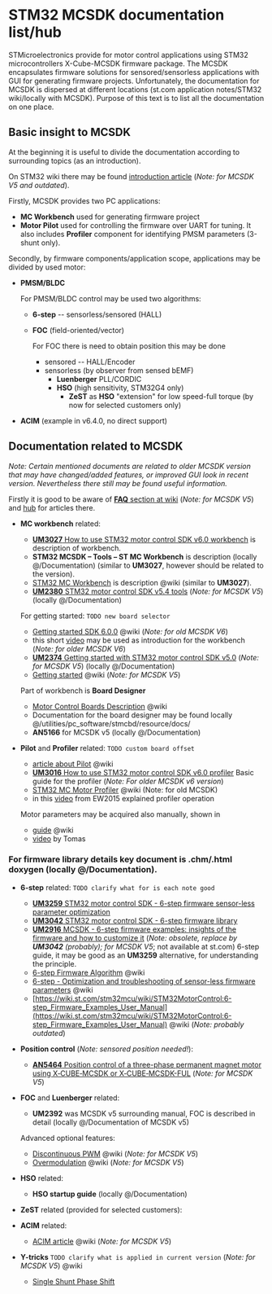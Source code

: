 # STM32 MCSDK documentation list/hub

STMicroelectronics provide for motor control applications using STM32 microcontrollers X-Cube-MCSDK firmware package. The MCSDK encapsulates firmware solutions for sensored/sensorless applications with GUI for generating firmware projects. Unfortunately, the documentation for MCSDK is dispersed at different locations (st.com application notes/STM32 wiki/locally with MCSDK). Purpose of this text is to list all the documentation on one place.

## Basic insight to MCSDK

At the beginning it is useful to divide the documentation according to surrounding topics (as an introduction). 

On STM32 wiki there may be found [introduction article](https://wiki.st.com/stm32mcu/wiki/STM32MotorControl:Introduction_to_Motor_Control_with_STM32) (_Note: for MCSDK V5 and outdated_).

Firstly, MCSDK provides two PC applications:
 - **MC Workbench** used for generating firmware project 
 - **Motor Pilot** used for controlling the firmware over UART for tuning. It also includes **Profiler** component for identifying PMSM parameters (3-shunt only).

Secondly, by firmware components/application scope, applications may be divided by used motor:

- **PMSM/BLDC**

    For PMSM/BLDC control may be used two algorithms:
    - **6-step** -- sensorless/sensored (HALL)
    - **FOC** (field-oriented/vector)

        For FOC there is need to obtain position this may be done 
        - sensored -- HALL/Encoder
        - sensorless (by observer from sensed bEMF)
            - **Luenberger** PLL/CORDIC
            - **HSO** (high sensitivity, STM32G4 only)
                - **ZeST** as **HSO** "extension" for low speed-full torque (by now for selected customers only)
- **ACIM** (example in v6.4.0, no direct support)

## Documentation related to MCSDK

_Note: Certain mentioned documents are related to older MCSDK version that may have changed/added features, or improved GUI look in recent version. Nevertheless there still may be found useful information._ 

Firstly it is good to be aware of [**FAQ** section at wiki](https://wiki.st.com/stm32mcu/wiki/STM32MotorControl:Frequently_Asked_Questions) (_Note: for MCSDK V5_) and [hub](https://wiki.st.com/stm32mcu/wiki/Category:Motor_Control) for articles there.


- **MC workbench** related:
    - [**UM3027**  How to use STM32 motor control SDK v6.0 workbench](https://www.st.com/resource/en/user_manual/um3027-how-to-use-stm32-motor-control-sdk-v60-workbench-stmicroelectronics.pdf) is description of workbench.
    - **STM32 MCSDK – Tools – ST MC Workbench** is description (locally @/Documentation) (similar to **UM3027**, however should be related to the version).
    - [STM32 MC Workbench](https://wiki.st.com/stm32mcu/wiki/STM32MotorControl:STM32_MC_Workbench) is description @wiki (similar to **UM3027**).
    - [**UM2380** STM32 motor control SDK v5.4 tools](https://www.st.com/resource/en/user_manual/um2380-stm32-motor-control-sdk-v54-tools-stmicroelectronics.pdf) (_Note: for MCSDK V5_) (locally @/Documentation)

    For getting started: `TODO new board selector`
    - [Getting started SDK 6.0.0](https://wiki.st.com/stm32mcu/wiki/STM32MotorControl:Getting_started_SDK_6.0.0) @wiki (_Note: for old MCSDK V6_)
    - this short [video](https://www.youtube.com/watch?v=iTnj0DT3lBM) may be used as introduction for the workbench (_Note: for older MCSDK V6_)
    - [**UM2374** Getting started with STM32 motor control SDK v5.0](https://www.st.com/resource/en/user_manual/um2374-getting-started-with-stm32-motor-control-sdk-v50-stmicroelectronics.pdf) (_Note: for MCSDK V5_) (locally @/Documentation)
    - [Getting started](https://wiki.st.com/stm32mcu/wiki/STM32StepByStep:Getting_started_with_Motor_Control) @wiki (_Note: for MCSDK V5_)

    Part of workbench is **Board Designer**
    - [Motor Control Boards Description](https://wiki.st.com/stm32mcu/wiki/STM32MotorControl:Motor_Control_Boards_Description) @wiki
    - Documentation for the board designer may be found locally @/utilities/pc_software/stmcbd/resource/docs/
    - **AN5166** for MCSDK v5 (locally @/Documentation)

- **Pilot** and **Profiler** related: `TODO custom board offset`
    - [article about Pilot](https://wiki.stmicroelectronics.cn/stm32mcu/wiki/STM32MotorControl:STM32_MC_Motor_Pilot_-_Start-up_guide) @wiki 
    - [**UM3016**  How to use STM32 motor control SDK v6.0 profiler](https://www.st.com/resource/en/user_manual/um3016-how-to-use-stm32-motor-control-sdsk-v60-profiler-stmicroelectronics.pdf) Basic guide for the profiler (_Note: For older MCSDK v6 version_)
    - [STM32 MC Motor Profiler](https://wiki.st.com/stm32mcu/wiki/STM32MotorControl:STM32_MC_Motor_Profiler) @wiki (Note: for old MCSDK)
    - in this [video](https://www.youtube.com/watch?v=e6agHbJVbe4) from EW2015 explained profiler operation 
    

    Motor parameters may be acquired also manually, shown in 
    - [guide](https://wiki.st.com/stm32mcu/wiki/STM32MotorControl:How_To_manually_configure_the_motor_parameters) @wiki 
    - [video](https://www.youtube.com/watch?v=XnGHpT96Ri4) by Tomas

### For firmware library details key document is **.chm/.html doxygen** (locally @/Documentation).

- **6-step** related: `TODO clarify what for is each note good`
    - [**UM3259** STM32 motor control SDK - 6-step firmware sensor-less parameter optimization](https://www.st.com/resource/en/user_manual/um3259-stm32-motor-control-sdk--6step-firmware-sensorless-parameter-optimization-stmicroelectronics.pdf)
    - [**UM3042** STM32 motor control SDK - 6-step firmware library](https://www.st.com/resource/en/user_manual/um3042-stm32-motor-control-sdk--6step-firmware-library-stmicroelectronics.pdf)
    - [**UM2916** MCSDK - 6-step firmware examples: insights of the firmware and how to customize it](https://community.st.com/ysqtg83639/attachments/ysqtg83639/mcu-motor-control-forum/946/1/um2916-mcsdk--6step-firmware-examples-insights-of-the-firmware-and-how-to-customize-it-stmicroelectronics.pdf) (_Note: obsolete, replace by **UM3042** (probably); for MCSDK V5_; not available at st.com) 6-step guide, it may be good as an **UM3259** alternative, for understanding the principle.
    - [6-step Firmware Algorithm](https://wiki.st.com/stm32mcu/wiki/STM32MotorControl:6-step_Firmware_Algorithm) @wiki
    - [6-step - Optimization and troubleshooting of sensor-less firmware parameters](https://wiki.st.com/stm32mcu/wiki/STM32MotorControl:6-step_-_Optimization_and_troubleshooting_of_sensor-less_firmware_parameters) @wiki
    - [https://wiki.st.com/stm32mcu/wiki/STM32MotorControl:6-step_Firmware_Examples_User_Manual](https://wiki.st.com/stm32mcu/wiki/STM32MotorControl:6-step_Firmware_Examples_User_Manual) @wiki (_Note: probably outdated_)

- **Position control** (_Note: sensored position needed!_):
    - [**AN5464** Position control of a three-phase permanent magnet motor
 using X‑CUBE‑MCSDK or X‑CUBE‑MCSDK-FUL](https://www.st.com/resource/en/application_note/an5464-position-control-of-a-threephase-permanent-magnet-motor-using-xcubemcsdk-or-xcubemcsdkful-stmicroelectronics.pdf) 
 (_Note: for MCSDK V5_)

- **FOC** and **Luenberger** related:
    - **UM2392** was MCSDK v5 surrounding manual, FOC is described in detail (locally  @/Documentation of MCSDK v5)

    Advanced optional features:
    - [Discontinuous PWM](https://wiki.st.com/stm32mcu/wiki/STM32MotorControl:SDK_discontinuous_PWM) @wiki (_Note: for MCSDK V5_)
    - [Overmodulation](https://wiki.st.com/stm32mcu/wiki/STM32MotorControl:SDK_Overmodulation) @wiki (_Note: for MCSDK V5_)

- **HSO** related:
    - **HSO startup guide** (locally  @/Documentation)

- **ZeST** related (provided for selected customers):

- **ACIM** related:
    - [ACIM article](https://wiki.st.com/stm32mcu/wiki/STM32MotorControl:SDK_AC_induction_motor) @wiki (_Note: for MCSDK V5_)

- **Y-tricks** `TODO clarify what is applied in current version` (_Note: for MCSDK V5_) @wiki
    - [Single Shunt Phase Shift](https://wiki.st.com/stm32mcu/wiki/STM32MotorControl:Single_Shunt_Phase_Shift)

